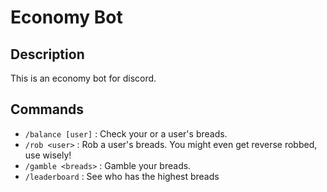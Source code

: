 # Economy Bot

## Description
This is an economy bot for discord.

## Commands
* `/balance [user]` : Check your or a user's breads.
* `/rob <user>` : Rob a user's breads. You might even get reverse robbed, use wisely!
* `/gamble <breads>` : Gamble your breads.
* `/leaderboard` : See who has the highest breads
